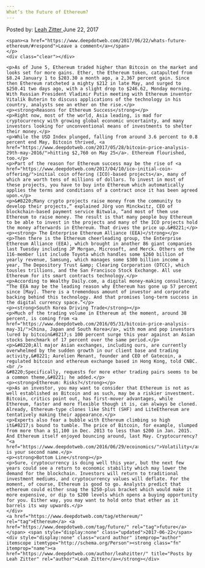```yaml
---
What’s the Future of Ethereum?
---
```

<article class="post-listing post-20794 post type-post status-publish format-standard has-post-thumbnail hentry  tag-ethereum tag-future">
    <div class="post-inner">
        <span>Posted by: <a href="https://www.deepdotweb.com/author/leahzitter/" title="">Leah Zitter </a></span>
    <span>June 22, 2017</span>
    
    <span><a href="https://www.deepdotweb.com/2017/06/22/whats-future-ethereum/#respond">Leave a comment</a></span>
    </p>
    <div class="clear"></div>
    
    <p>As of June 5, Ethereum traded higher than Bitcoin on the market and looks set for more gains. Ether, the Ethereum token, catapulted from $8.24 January 1 to $203.30 a month ago, a 2,367 percent gain. Since then Ethereum ratcheted a mighty $212 in late May, and surged to $250.41 two days ago, with a slight drop to $246.62, Monday morning. With Russian President Vladimir Putin meeting with Ethereum inventor Vitalik Buterin to discuss applications of the technology in his country, analysts see an ether on the rise.</p>
    <p><strong>Reasons for Ethereum Success</strong></p>
    <p>Right now, most of the world, Asia leading, is mad for cryptocurrency with growing global economic uncertainty, and many investors looking for unconventional means of investments to shelter their money.</p>
    <p>While the USD Index plunged, falling from around 3.6 percent to 0.8 percent end May, Bitcoin thrived, <a href="https://www.deepdotweb.com/2017/05/28/bitcoin-price-analysis-29th-may-2016/">hitting $2,760 on May 25</a>. Ethereum flourished, too.</p>
    <p>Part of the reason for Ethereum success may be the rise of <a href="https://www.deepdotweb.com/2017/04/10/ico-initial-coin-offering/">initial coin offering (ICO)-based projects</a>, many of which are worth tens of millions of dollars. To invest in most of these projects, you have to buy into Ethereum which automatically applies the terms and conditions of a contract once it has been agreed upon.</p>
    <p>&#8220;Many crypto projects raise money from the community to develop their projects,“ explained Jörg von Minckwitz, CEO of blockchain-based payment service Bitwala, “and most of them use Ethereum to raise money. The result is that many people buy Ethereum to be able to invest in the projects and many of the ICO projects hold the money afterwards in Ethereum. That drives the price up.&#8221;</p>
    <p><strong> The Enterprise Ethereum Alliance (EEA)</strong></p>
    <p>Then there is the Ethereum cheerleading group, the Enterprise Ethereum Alliance (EEA), which brought in another 86 giant companies last Tuesday including JP Morgan, Microsoft, and Merck. Others on the 116-member list include Toyota which handles some $260 billion of yearly revenue, Samsung, which manages some $300 billion income a year, The Depository Trust &amp; Clearing Corporation (DTCC), which tousles trillions, and the San Francisco Stock Exchange. All use Ethereum for its smart contracts technology.</p>
    <p>According to Wealthy Daily.com, a digital money-making consultancy, “The EEA may be the leading reason why Ethereum has gone up 57 percent since [May]. There is a tremendous amount of investor and corporate backing behind this technology. And that promises long-term success in the digital currency space.”</p>
    <p><strong>South Korea Driving Trade</strong></p>
    <p>Much of the trading volume in Ethereum at the moment, around 38 percent, is coming from <a href="https://www.deepdotweb.com/2016/05/31/bitcoin-price-analysis-may-31/">China, Japan and South Korea</a>, with mom and pop investors lured by bitcoin&#8217;s 100 percent surge this year against an Asian stocks benchmark of 17 percent over the same period.</p>
    <p>&#8220;All major Asian exchanges, including ours, are currently overwhelmed by the sudden growth in our client base and trading activity,&#8221; Aurelien Menant, founder and CEO of Gatecoin, a regulated bitcoin and ethereum exchange based in Hong Kong, told CNBC.<br />
    &#8220;Specifically, requests for more ether trading pairs seems to be a common theme,&#8221; he added.</p>
    <p><strong>Ethereum: Risks?</strong></p>
    <p>As an investor, you may want to consider that Ethereum is not as well established as Bitcoin and as such, may be a riskier investment. Bitcoin, critics point out, has first-mover advantages, while Ethereum, faster and more flexible though it is, can always be cloned. Already, Ethereum-type clones like Shift (SHF) and LiteEthereum are tentatively making their appearance.</p>
    <p>Experts also fear a bubble with Ethereum climbing so high it&#8217;s bound to tumble. The price of Bitcoin, for example, slumped from more than a $1,100 in Dec. 2013 to less than $200 in Jan. 2015. And Ethereum itself enjoyed bouncing around, last May. Cryptocurrency? “<a href="https://www.deepdotweb.com/2016/06/29/ecoinomics/">Volatility</a>” is your second name.</p>
    <p><strong>Bottom Line</strong></p>
    <p>Sure, cryptocurrency is doing well this year, but the next few years could see a return to economic stability which may lower the demand for the blockchain. Investors will return to traditional investment mediums, and cryptocurrency values will deflate. For the moment, of course, Ethereum is good to go. Analysts predict that ethereum could either snag the $250-plus bracket which would make it more expensive, or dip to $200 levels which opens a buying opportunity for you. Either way, you may want to hold onto that ether as it barrels its way upwards.</p>
    </div>
    <a href="https://www.deepdotweb.com/tag/ethereum/" rel="tag">Ethereum</a> <a href="https://www.deepdotweb.com/tag/future/" rel="tag">future</a></span> <span style="display:none" class="updated">2017-06-22</span>
    <div style="display:none" class="vcard author" itemprop="author" itemscope itemtype="http://schema.org/Person"><strong class="fn" itemprop="name"><a href="https://www.deepdotweb.com/author/leahzitter/" title="Posts by Leah Zitter" rel="author">Leah Zitter</a></strong></div>
    
